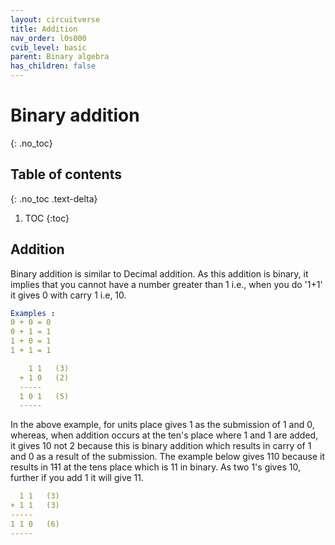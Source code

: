 ```yaml
---
layout: circuitverse
title: Addition
nav_order: l0s000
cvib_level: basic
parent: Binary algebra
has_children: false
---
```



# Binary addition
{: .no_toc}


## Table of contents
{: .no_toc .text-delta}

1. TOC
{:toc}


## Addition

Binary addition is similar to Decimal addition. As this addition is binary, it implies that you cannot have a number greater than 1 i.e., when you do '1+1' it gives 0 with carry 1 i.e, 10.

```yaml
Examples :
0 + 0 = 0
0 + 1 = 1
1 + 0 = 1
1 + 1 = 1

    1 1   (3)
  + 1 0   (2)
  -----
  1 0 1   (5)
  -----
```

In the above example, for units place gives 1 as the submission of 1 and 0, whereas, when addition occurs at the ten's place where 1 and 1 are added, it gives 10 not 2 because this is binary addition which results in carry of 1 and 0 as a result of the submission. The example below gives 110 because it results in 1~~1~~1 at the tens place which is 11 in binary. As two 1's gives 10, further if you add 1 it will give 11.

```yaml
  1 1   (3)
+ 1 1   (3)
-----
1 1 0   (6)
-----
```
